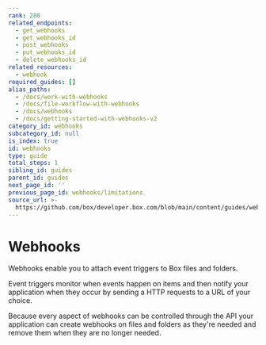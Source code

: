 ```yaml
---
rank: 280
related_endpoints:
  - get_webhooks
  - get_webhooks_id
  - post_webhooks
  - put_webhooks_id
  - delete_webhooks_id
related_resources:
  - webhook
required_guides: []
alias_paths:
  - /docs/work-with-webhooks
  - /docs/file-workflow-with-webhooks
  - /docs/webhooks
  - /docs/getting-started-with-webhooks-v2
category_id: webhooks
subcategory_id: null
is_index: true
id: webhooks
type: guide
total_steps: 1
sibling_id: guides
parent_id: guides
next_page_id: ''
previous_page_id: webhooks/limitations
source_url: >-
  https://github.com/box/developer.box.com/blob/main/content/guides/webhooks/index.md
---
```

# Webhooks

Webhooks enable you to attach event triggers to Box files and folders.

Event triggers monitor when events happen on items and then notify your
application when they occur by sending a HTTP requests to a URL of your choice.

Because every aspect of webhooks can be controlled through the API your
application can create webhooks on files and folders as they're needed and
remove them when they are no longer needed.